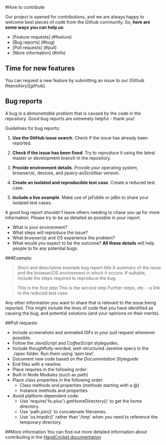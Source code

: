 #How to contribute

Our project is opened for contributions, and we are always happy to welcome best pieces of code from the Github community. So, **here are some ways you can help us**:

- [Feature requests] (#feature)
- [Bug reports] (#bug)
- [Pull requests] (#pull)
- [More information] (#info)


## <a name="feature"></a> Time for new features

You can request a new feature by submitting an issue to our [Github Repository][github].


## <a name="bug"></a> Bug reports

A bug is a *demonstrable problem* that is caused by the code in the repository. Good bug reports are extremely helpful - thank you!

Guidelines for bug reports:

1. **Use the GitHub issue search**. Check if the issue has already been reported.

2. **Check if the issue has been fixed**. Try to reproduce it using the latest master or development branch in the repository.

3. **Provide environment details**. Provide your operating system, browser(s), devices, and jquery-asScrollbar version.

4. **Create an isolated and reproducible test case**. Create a reduced test case.

5. **Include a live example**. Make use of jsFiddle or jsBin to share your isolated test cases.

A good bug report shouldn't leave others needing to chase you up for more information. Please try to be as detailed as possible in your report.

* What is your environment?
* What steps will reproduce the issue?
* What browser(s) and OS experience the problem?
* What would you expect to be the outcome?
**All these details** will help people to fix any potential bugs.

###Example:

>Short and descriptive example bug report title
>A summary of the issue and the browser/OS environment in which it occurs. If suitable, include the steps required to reproduce the bug.

>This is the first step
This is the second step
Further steps, etc.
<url> - a link to the reduced test case

Any other information you want to share that is relevant to the issue being reported. This might include the lines of code that you have identified as causing the bug, and potential solutions (and your opinions on their merits).

##<a name="pull"></a>Pull requests
* Include screenshots and animated GIFs in your pull request whenever possible.
* Follow the _JavaScript_ and _CoffeeScript_ styleguides.
* Include thoughtfully-worded, well-structured Jasmine specs in the ./spec folder. Run them using 'apm test'.
* Document new code based on the _Documentation Styleguide_
* End files with a newline.
* Place requires in the following order:
* Built in Node Modules (such as path)
* Place class properties in the following order:
    * Class methods and properties (methods starting with a @)
    * Instance methods and properties
* Avoid platform-dependent code:
    * Use 'require('fs-plus').getHomeDirectory()' to get the home directory.
    * Use 'path.join()' to concatenate filenames.
    * Use 'os.tmpdir()' rather than '/tmp' when you need to reference the temporary directory.


##<a name='info'></a>More information
You can find out more detailed information about contributing in the [HandCricket documentation][readme]


[readme]: https://github.com/salman-bhai/HandCricket/blob/master/README.md
